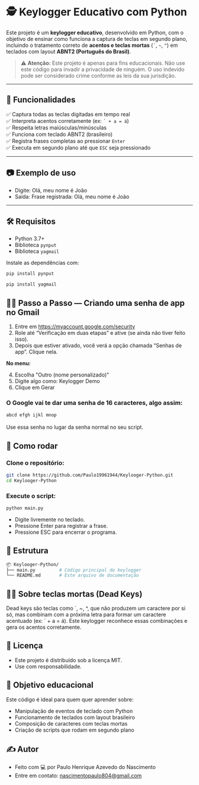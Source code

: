 # 🕵️ Keylogger Educativo com Python

Este projeto é um **keylogger educativo**, desenvolvido em Python, com o objetivo de ensinar como funciona a captura de teclas em segundo plano, incluindo o tratamento correto de **acentos e teclas mortas** (`´`, `~`, `^`) em teclados com layout **ABNT2 (Português do Brasil)**.

> ⚠️ **Atenção:** Este projeto é apenas para fins educacionais. Não use este código para invadir a privacidade de ninguém. O uso indevido pode ser considerado crime conforme as leis da sua jurisdição.

---

## 🎯 Funcionalidades

✅ Captura todas as teclas digitadas em tempo real  
✅ Interpreta acentos corretamente (ex: `´ + a = á`)  
✅ Respeita letras maiúsculas/minúsculas  
✅ Funciona com teclado ABNT2 (brasileiro)  
✅ Registra frases completas ao pressionar `Enter`  
✅ Executa em segundo plano até que `ESC` seja pressionado  

---

## 📷 Exemplo de uso

- Digite: Olá, meu nome é João
- Saída: Frase registrada: Olá, meu nome é João

---

## 🛠️ Requisitos

- Python 3.7+
- Biblioteca `pynput`
- Biblioteca `yagmail`

Instale as dependências com:

```bash
pip install pynput
```

```bash
pip install yagmail
```

## 👨‍🏫 Passo a Passo — Criando uma senha de app no Gmail
1. Entre em https://myaccount.google.com/security
2. Role até “Verificação em duas etapas” e ative (se ainda não tiver feito isso).
3. Depois que estiver ativado, você verá a opção chamada “Senhas de app”. Clique nela.

**No menu:**

4. Escolha "Outro (nome personalizado)"
5. Digite algo como: Keylogger Demo
6. Clique em Gerar

### O Google vai te dar uma senha de 16 caracteres, algo assim:
`abcd efgh ijkl mnop`
<br></br>Use essa senha no lugar da senha normal no seu script.

## 🚀 Como rodar
### Clone o repositório:

```bash
git clone https://github.com/Paulo19961944/Keylooger-Python.git
cd Keylooger-Python
```

### Execute o script:

```bash
python main.py
```

- Digite livremente no teclado.
- Pressione Enter para registrar a frase.
- Pressione ESC para encerrar o programa.

## 📁 Estrutura
```bash
📦 Keylooger-Python/
├── main.py         # Código principal do keylogger
└── README.md       # Este arquivo de documentação
```
## 👨‍🏫 Sobre teclas mortas (Dead Keys)
Dead keys são teclas como ´, ~, ^, que não produzem um caractere por si só, mas combinam com a próxima letra para formar um caractere acentuado (ex: ´ + a = á). Este keylogger reconhece essas combinações e gera os acentos corretamente.

## 🤝 Licença
- Este projeto é distribuído sob a licença MIT.
- Use com responsabilidade.

## 🧠 Objetivo educacional
Este código é ideal para quem quer aprender sobre:

- Manipulação de eventos de teclado com Python
- Funcionamento de teclados com layout brasileiro
- Composição de caracteres com teclas mortas
- Criação de scripts que rodam em segundo plano

## ✍️ Autor
- Feito com 💻 por Paulo Henrique Azevedo do Nascimento
- Entre em contato: nascimentopaulo804@gmail.com
